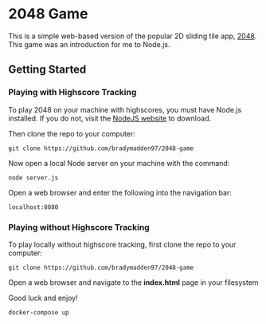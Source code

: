 # 2048 Game

This is a simple web-based version of the popular 2D sliding tile app, <a href="https://itunes.apple.com/us/app/2048/id840919914">2048</a>. This game was an introduction for me to Node.js.

## Getting Started

### Playing with Highscore Tracking

To play 2048 on your machine with highscores, you must have Node.js installed. If you do not, visit the <a href="https://nodejs.org/en/download/">NodeJS website</a> to download.

Then clone the repo to your computer:
```
git clone https://github.com/bradymadden97/2048-game
```
Now open a local Node server on your machine with the command:
```
node server.js
```
Open a web browser and enter the following into the navigation bar:
```
localhost:8080
```
### Playing without Highscore Tracking

To play locally without highscore tracking, first clone the repo to your computer:
```
git clone https://github.com/bradymadden97/2048-game
```
Open a web browser and navigate to the <b>index.html</b> page in your filesystem

Good luck and enjoy!


```
docker-compose up
```
